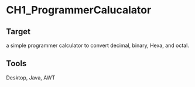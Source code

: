 # CH1_ProgrammerCalucalator
## Target
a simple programmer calculator to convert decimal, binary, Hexa, and octal.
## Tools
Desktop, Java, AWT
